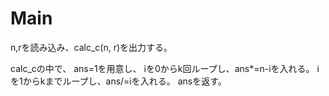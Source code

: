 # Main
n,rを読み込み、calc_c(n, r)を出力する。

calc_cの中で、
ans=1を用意し、
iを0からk回ループし、ans*=n-iを入れる。
iを1からkまでループし、ans/=iを入れる。
ansを返す。
